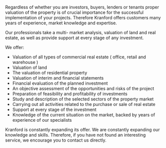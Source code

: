 Regardless of whether you are investors, buyers, lenders or tenants proper valuation of the property is of crucial importance for the successful implementation of your projects. Therefore Kranford offers customers many years of experience, market knowledge and expertise.

Our professionals take a multi- market analysis, valuation of land and real estate, as well as provide support at every stage of any investment.

We offer:
- Valuation of all types of commercial real estate ( office, retail and warehouse )
- Valuation of land
- The valuation of residential property
- Valuation of interim and financial statements
- Financial evaluation of the planned investment
- An objective assessment of the opportunities and risks of the project
- Preparation of feasibility and profitability of investments
- Study and description of the selected sectors of the property market
- Carrying out all activities related to the purchase or sale of real estate
- Support at every stage of the investment
- Knowledge of the current situation on the market, backed by years of experience of our specialists


Kranford is constantly expanding its offer. We are constantly expanding our knowledge and skills. Therefore, if you have not found an interesting service, we encourage you to contact us directly.